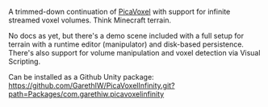 A trimmed-down continuation of [PicaVoxel](https://github.com/GarethIW/PicaVoxel) with support for infinite streamed voxel volumes. Think Minecraft terrain.

No docs as yet, but there's a demo scene included with a full setup for terrain with a runtime editor (manipulator) and disk-based persistence. There's also support for volume manipulation and voxel detection via Visual Scripting.

Can be installed as a Github Unity package: https://github.com/GarethIW/PicaVoxelInfinity.git?path=Packages/com.garethiw.picavoxelinfinity
